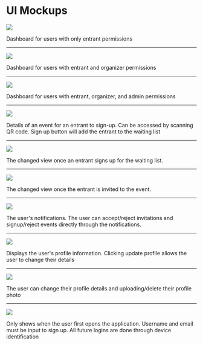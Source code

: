 # UI Mockups

![](ui-mockups/EntrantDashboard.png?raw=true)

Dashboard for users with only entrant permissions

-----------------------------------------------------------------------------------------

![](ui-mockups/OrganizerDashboard.png?raw=true)

Dashboard for users with entrant and organizer permissions

-----------------------------------------------------------------------------------------

![](ui-mockups/AdminDashboard.png?raw=true)

Dashboard for users with entrant, organizer, and admin permissions

-----------------------------------------------------------------------------------------

![](ui-mockups/EventDetails.png?raw=true)

Details of an event for an entrant to sign-up. Can be accessed by scanning QR code.
Sign up button will add the entrant to the waiting list

-----------------------------------------------------------------------------------------
![](ui-mockups/LeaveEventDetails.png?raw=true)

The changed view once an entrant signs up for the waiting list.

-----------------------------------------------------------------------------------------

![](ui-mockups/AcceptDeclineEventDetails.png?raw=true)

The changed view once the entrant is invited to the event.

-----------------------------------------------------------------------------------------

![](ui-mockups/NotificationPulldown.png?raw=true)

The user's notifications. The user can accept/reject invitations and signup/reject events directly through the notifications.

-----------------------------------------------------------------------------------------

![](ui-mockups/ProfileDetails.png?raw=true)

Displays the user's profile information. Clicking update profile allows the user to change their details

-----------------------------------------------------------------------------------------

![](ui-mockups/UpdateProfile.png?raw=true)

The user can change their profile details and uploading/delete their profile photo

-----------------------------------------------------------------------------------------

![](ui-mockups/Signup.png?raw=true)

Only shows when the user first opens the application. Username and email must be input to sign up. All future logins are done through device identification


